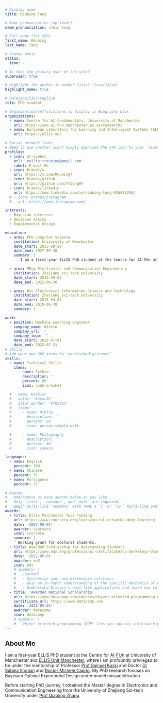 ```yaml
---
# Display name
title: Roubing Tang

# Name pronunciation (optional)
name_pronunciation: robin tang

# Full name (for SEO)
first_name: Roubing
last_name: Tang

# Status emoji
status:
  icon: ☕️

# Is this the primary user of the site?
superuser: true

# Highlight the author in author lists? (true/false)
highlight_name: true

# Role/position/tagline
role: PhD student

# Organizations/Affiliations to display in Biography blox
organizations:
  - name: Centre for AI Fundamentals, University of Manchester
    url: https://www.ai-fun.manchester.ac.uk/research/
  - name: European Laboratory for Learning and Intelligent Systems (ELLIS)
    url: https://ellis.eu/

# Social network links
# Need to use another icon? Simply download the SVG icon to your `assets/media/icons/` folder.
profiles:
  - icon: at-symbol
    url: 'mailto:troubing@gmail.com'
    label: E-mail Me
  - icon: brands/x
    url: https://x.com/RoubingT
  - icon: brands/github
    url: https://github.com/TrbingWY
  - icon: brands/linkedin
    url: https://www.linkedin.com/in/roubing-tang-936478258/
  # - icon: brands/instagram
  #   url: https://www.instagram.com/

interests:
  - Bayesian inference
  - decision making
  - Expeirmental design

education:
  - area: PhD Computer Science
    institution: University of Manchester
    date_start: 2023-09-20
    date_end: 2027-09-30
    summary: |
       I am a first-year ELLIS PhD student at the Centre for AI-FUn at University of Manchester and ELLIS Unit Manchester, where I am profoundly privileged to be under the mentorship of Professor [Prof Samuel Kaski](https://kaski-lab.com/) and Doctor [Dr Sabina Sloman] My PhD research focuses on Bayesian Optimal Experimetal Design under model misspecification.

  - area: MEng Electronics and Communication Engineering
    institution: Zhejiang sci-tech university
    date_start: 2019-09-01
    date_end: 2022-06-30

  - area: BSc Electronics Information Science and Technology
    institution: Zhejiang sci-tech university
    date_start: 2015-09-01
    date_end: 2019-06-30
    summary: |

work:
  - position: Machine Learning Engineer
    company_name: Wintin
    company_url: ''
    company_logo: ''
    date_start: 2022-07-01
    date_end: 2023-07-31
# Skills
# Add your own SVG icons to `assets/media/icons/`
skills:
  - name: Technical Skills
    items:
      - name: Python
        description: ''
        percent: 80
        icon: code-bracket

  # - name: Hobbies
  #   color: '#eeac02'
  #   color_border: '#f0bf23'
  #   items:
  #     - name: Hiking
  #       description: ''
  #       percent: 60
  #       icon: person-simple-walk

  #     - name: Photography
  #       description: ''
  #       percent: 80
  #       icon: camera

languages:
  - name: English
    percent: 100
  - name: Chinese
    percent: 75
  - name: Portuguese
    percent: 25

# Awards.
#   Add/remove as many awards below as you like.
#   Only `title`, `awarder`, and `date` are required.
#   Begin multi-line `summary` with YAML's `|` or `|2-` multi-line prefix and indent 2 spaces below.
awards:
  - title: Ellis Manchester full funding
    url: https://www.coursera.org/learn/neural-networks-deep-learning
    date: '2023-09-01'
    awarder: Coursera
    icon: coursera
    summary: |
      Working grant for doctoral students. 
  - title: Awarded Scholarship for Outstanding Students
    url: https://www.edx.org/professional-certificate/uc-berkeleyx-blockchain-fundamentals
    date: '2022-05-01'
    awarder: edX
    icon: edx
    # summary: |
    #   Learned:
    #   - Synthesize your own blockchain solutions
    #   - Gain an in-depth understanding of the specific mechanics of Bitcoin
    #   - Understand Bitcoin’s real-life applications and learn how to attack and destroy Bitcoin, Ethereum, smart contracts and Dapps, and alternatives to Bitcoin’s Proof-of-Work consensus algorithm
  - title: 'Awarded National Scholarship'
    url: https://www.datacamp.com/courses/object-oriented-programming-with-s3-and-r6-in-r
    certificate_url: https://www.datacamp.com
    date: '2021-05-01'
    awarder: datacamp
    icon: datacamp
    # summary: |
    #   Object-oriented programming (OOP) lets you specify relationships between functions and the objects that they can act on, helping you manage complexity in your code. This is an intermediate level course, providing an introduction to OOP, using the S3 and R6 systems. S3 is a great day-to-day R programming tool that simplifies some of the functions that you write. R6 is especially useful for industry-specific analyses, working with web APIs, and building GUIs.
---
```


## About Me

I am a first-year ELLIS PhD student at the Centre for [AI-FUn](https://www.ai-fun.manchester.ac.uk/research/) at University of Manchester and [ELLIS Unit Manchester](https://ellis.eu/units/manchester), where I am profoundly privileged to be under the mentorship of Professor [Prof Samuel Kaski](https://kaski-lab.com/) and Doctor [Dr Sabina Sloman](https://scholar.google.com/citations?user=eRBM_UcAAAAJ&hl=en) and [Doctor Michele Caprio](https://michelecaprio.wixsite.com/caprio). My PhD research focuses on Bayesian Optimal Experimetal Design under model misspecification.

Before starting PhD journey, I obtained the Master degree in Electronics and Communication Engineering from the University of Zhejiang Sci-tech University under [Prof Qiaoling Zhang](https://ieeexplore.ieee.org/author/37085872337).
